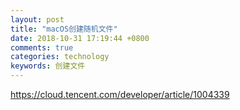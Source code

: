 ```yaml
---
layout: post
title: "macOS创建随机文件"
date: 2018-10-31 17:19:44 +0800
comments: true
categories: technology
keywords: 创建文件
---
```


https://cloud.tencent.com/developer/article/1004339